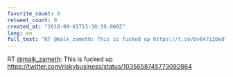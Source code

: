 ```yaml
---
favorite_count: 0
retweet_count: 0
created_at: "2018-09-01T13:38:19.000Z"
lang: en
full_text: "RT @malk_zameth: This is fucked up https://t.co/0v647i2De8"
---
```


RT [@malk_zameth](https://twitter.com/malk_zameth): This is fucked up
<https://twitter.com/riskybusiness/status/1035658745773092864>
